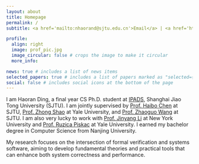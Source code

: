 ```yaml
---
layout: about
title: Homepage
permalink: /
subtitle: <a href='mailto:nhaorand@sjtu.edu.cn'>Email</a> | <a href='https://scholar.google.com/citations?user=KHqnYgQAAAAJ'>Google Scholar</a> | <a href='https://github.com/nhaorand/'>GitHub</a>

profile:
  align: right
  image: prof_pic.jpg
  image_circular: false # crops the image to make it circular
  more_info:

news: true # includes a list of news items
selected_papers: true # includes a list of papers marked as "selected={true}"
social: false # includes social icons at the bottom of the page
---
```


I am Haoran Ding, a final year CS Ph.D. student at [IPADS](https://ipads.se.sjtu.edu.cn/), Shanghai Jiao Tong University (SJTU). I am jointly supervised by [Prof. Haibo Chen](https://ipads.se.sjtu.edu.cn/pub/members/haibo_chen) at SJTU, [Prof. Zhong Shao](https://www.cs.yale.edu/homes/shao/) at Yale University, and [Prof. Zhaoguo Wang](https://ipads.se.sjtu.edu.cn/pub/members/zhaoguo_wang) at SJTU. I am also very lucky to work with [Prof. Jinyang Li](https://www.news.cs.nyu.edu/~jinyang/) at New York University and [Prof. Ruzica Piskac](https://www.cs.yale.edu/homes/piskac/) at Yale University. I earned my bachelor degree in Computer Science from Nanjing University.

My research focuses on the intersection of formal verification and systems software, aiming to develop fundamental theories and practical tools that can enhance both system correctness and performance.
